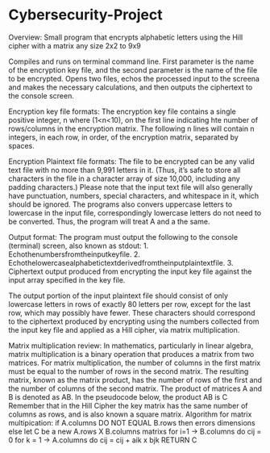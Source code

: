# Cybersecurity-Project

Overview: Small program that encrypts alphabetic letters using the Hill cipher with a matrix any size 2x2 to 9x9

Compiles and runs on terminal command line. First parameter is the name of the encryption key file, and the second parameter is the name of the file to be encrypted. Opens two files, echos the processed input to the screena and makes the necessary calculations, and then outputs the ciphertext to the console screen. 

Encryption key file formats: The encryption key file contains a single positive integer, n where (1<n<10), on the first line indicating hte number of rows/columns in the encryption matrix. The following n lines will contain n integers, in each row, in order, of the encryption matrix, separated by spaces. 

Encryption Plaintext file formats: The file to be encrypted can be any valid text file with no more than 9,991 letters in it. (Thus, it’s safe to store all characters in the file in a character array of size 10,000, including any padding characters.) Please note that the input text file will also generally have punctuation, numbers, special characters, and whitespace in it, which should be ignored. The programs also convers uppercase letters to lowercase in the input file, correspondingly lowercase letters do not need to be converted. Thus, the program will treat A and a the same. 

Output format: The program must output the following to the console (terminal) screen, also known as stdout:
    1. Echothenumbersfromtheinputkeyfile.
    2. Echothelowercasealphabetictextderivedfromtheinputplaintextfile.
    3. Ciphertext output produced from encrypting the input key file against the input array specified in the key file.
    
  The output portion of the input plaintext file should consist of only lowercase letters in rows of exactly 80 letters per row, except for the last row, which may possibly have fewer. These characters should correspond to the ciphertext produced by encrypting using the numbers collected from the input key file and applied as a Hill cipher, via matrix multiplication. 

  Matrix multiplication review: In mathematics, particularly in linear algebra, matrix multiplication is a binary operation that produces a matrix from two matrices. For matrix multiplication, the number of columns in the first matrix must be equal to the number of rows in the second matrix. The resulting matrix, known as the matrix product, has the number of rows of the first and the number of columns of the second matrix. The product of matrices A and B is denoted as AB. In the pseudocode below, the product AB is C
Remember that in the Hill Cipher the key matrix has the same number of columns as rows, and is also known a square matrix.
  Algorithm for matrix multipication:
    if A.columns DO NOT EQUAL B.rows then
      errors dimensions
    else
      let C be a new A.rows X B.columns matrixs
      for i=1 -> B.columns do
        cij = 0 
        for k = 1 -> A.columns do
          cij = cij + aik x bjk
    RETURN C
